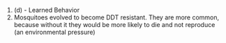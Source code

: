 1. (d) - Learned Behavior
2. Mosquitoes evolved to become DDT resistant. They are more common, because without it they would be more likely to die and not reproduce (an environmental pressure)